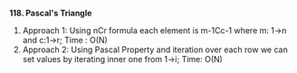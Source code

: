 **118. Pascal's Triangle**
1. Approach 1: Using nCr formula each element is m-1Cc-1 where m: 1->n and c:1->r; Time : O(N)
2. Approach 2: Using Pascal Property and iteration over each row we can set values by iterating inner one from 1->i; Time: O(N)